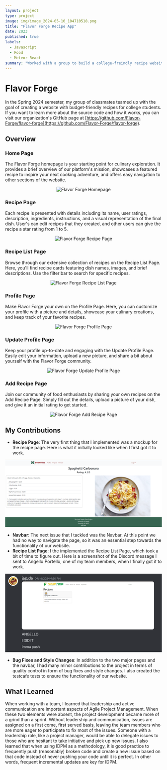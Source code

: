 ```yaml
---
layout: project
type: project
image: img/image_2024-05-10_104710518.png
title: "Flavor Forge Recipe App"
date: 2023
published: true
labels:
  - Javascript
  - Food
  - Meteor React
summary: "Worked with a group to build a college-freindly recipe website called Flavor Forge"
---
```


# Flavor Forge

In the Spring 2024 semester, my group of classmates teamed up with the goal of creating a website with budget-friendly recipes for college students. If you want to learn more about the source code and how it works, you can visit our organization's GitHub page at [https://github.com/Flavor-Forge/flavor-forge](https://github.com/Flavor-Forge/flavor-forge).

## Overview

### Home Page

The Flavor Forge homepage is your starting point for culinary exploration. It provides a brief overview of our platform's mission, showcases a featured recipe to inspire your next cooking adventure, and offers easy navigation to other sections of the website.

<center>
<img src="https://flavor-forge.github.io/images/updatedhomepage.png" alt="Flavor Forge Homepage" height="300">
</center>

### Recipe Page 

Each recipe is presented with details including its name, user ratings, description, ingredients, instructions, and a visual representation of the final dish. User's can edit recipes that they created, and other users can give the recipe a star rating from 1 to 5.

<center>
<img src="https://flavor-forge.github.io/images/updatedrecipepage.png" alt="Flavor Forge Recipe Page" height="300">
</center>

### Recipe List Page

Browse through our extensive collection of recipes on the Recipe List Page. Here, you'll find recipe cards featuring dish names, images, and brief descriptions. Use the filter bar to search for specific recipes.

<center>
<img src="https://flavor-forge.github.io/images/recipe-page.png" alt="Flavor Forge Recipe List Page" height="300">
</center>

### Profile Page

Make Flavor Forge your own on the Profile Page. Here, you can customize your profile with a picture and details, showcase your culinary creations, and keep track of your favorite recipes.

<center>
<img src="https://flavor-forge.github.io/images/profile-page.png" alt="Flavor Forge Profile Page" height="300">
</center>

### Update Profile Page

Keep your profile up-to-date and engaging with the Update Profile Page. Easily edit your information, upload a new picture, and share a bit about yourself with the Flavor Forge community.

<center>
<img src="https://flavor-forge.github.io/images/updateprofilepage.png" alt="Flavor Forge Update Profile Page" height="300">
</center>

### Add Recipe Page

Join our community of food enthusiasts by sharing your own recipes on the Add Recipe Page. Simply fill out the details, upload a picture of your dish, and give it an initial rating to get started.

<center>
<img src="https://flavor-forge.github.io/images/addrecipepage.png" alt="Flavor Forge Add Recipe Page" height="300">
</center>

## My Contributions

- **Recipe Page**: The very first thing that I implemented was a mockup for the recipe page. Here is what it initially looked like when I first got it to work.
<center>
<img src="img/initialrecipepage.png">
</center>

- **Navbar**: The next issue that I tackled was the Navbar. At this point we had no way to navigate the page, so it was an essential step towards the functionality of our website.
- **Recipe List Page**: I the implemented the Recipe List Page, which took a bit of time to figure out. Here is a screenshot of the Discord message I sent to Angello Portello, one of my team members, when I finally got it to work.
<center>
<img src="img/image_2024-05-10_111046187.png">
</center>

- **Bug Fixes and Style Changes**: In addition to the two major pages and the navbar, I had many minor contributions to the project in terms of quality control in form of bug fixes and style changes. I also created the testcafe tests to ensure the functionality of our website.

## What I Learned

When working with a team, I learned that leadership and active communication are important aspects of Agile Project Management. When these two elements were absent, the project development became more of a grind than a sprint. Without leadership and communication, issues are assigned on a first come, first served basis, leaving the team members who are more eager to participate to fix most of the issues. Someone with a leadership role, like a project manager, would be able to delegate issues to those who are hesitant to take initiative and pick up new issues. I also learned that when using IDPM as a methodology, it is good practice to frequently push (reasonably) broken code and create a new issue based on that code instead of never pushing your code until it is perfect. In other words, frequent incremental updates are key for IDPM.
